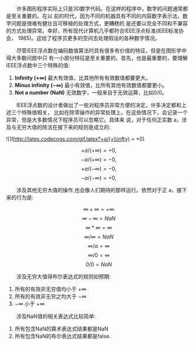 &emsp;&emsp;许多图形程序实际上只是3D数字代码。在这样的程序中，数字的问题通常都是至关重要的。在以
前的时代，因为不同的机器具有不同的内容数字表示法，数字问题是很难有健壮且可移植的处理方式，更糟糕的
是还要以完全不同和不兼容的方式处理异常。幸好，所有现代计算机几乎都符合IEEE浮点标准(IEEE标准协会，
1985)。这给了程序员更多的空间去处理假设的各种数字情况。

&emsp;&emsp;尽管IEEE浮点数在编码数值算法时具有很多有价值的特征，但是在图形学中得大多数问题中只
有一小部分特征是至关重要的。首先，也是最重要的，要理解IEEE浮点数中三个特殊的值:
 1. __Infinity ($+\infty$)__ 最大有效值，比其他所有有效数值都要更大。
 2. __Minus infinity ($-\infty$)__ 最小有效值，比所有其他有效数值都要更小。
 3. __Not a number (NaN)__ 无效数字，一般来自于无效运算，比如0/0。

&emsp;&emsp;IEEE浮点数的设计者做出了一些对程序员非常方便的决定。许多决定都和上述三个特殊值相关，
比如在除零操作的异常处理上。在这些情况下，会记录一个异常，但是大多数情况下程序员可以忽略它。具体来
说，对于任何正实数 a，涉及与无穷大值的除法在接下来的规则是成立的:

![](http://latex.codecogs.com/gif.latex?+a/(+\\infty) = +0)

$$+a/(+\infty) = +0,$$
$$-a/(+\infty) = -0,$$
$$+a/(-\infty) = -0,$$
$$-a/(-\infty) = +0,$$

&emsp;&emsp;涉及其他无穷大值的操作,也会像人们期待的那样运行。依然对于正 a，接下来的行为是:

$$\infty + \infty = + \infty$$
$$\infty - \infty = NaN$$
$$\infty * \infty = \infty$$
$$\infty / \infty = NaN$$
$$\infty / a = \infty$$
$$\infty / 0 = \infty$$
$$0 / 0 = NaN$$

&emsp;&emsp;涉及无穷大值得布尔表达式的规则如预期:
 1. 所有的有效非无穷值均小于 $+\infty$
 2. 所有的有效非无穷之均大于 $-\infty$
 3. $-\infty$ 小于 $+\infty$

&emsp;&emsp;涉及NaN值的相关表达式比较简单:
 1. 所有包含NaN的算术表达式结果都是NaN
 2. 所有包含NaN的布尔表达式结果都是false.